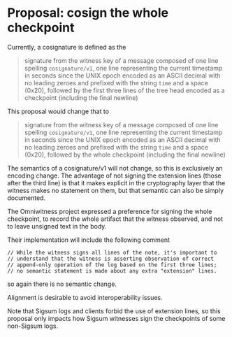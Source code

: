 # Proposal: cosign the whole checkpoint

Currently, a cosignature is defined as the

> signature from the witness key of a message composed of one line spelling
> `cosignature/v1`, one line representing the current timestamp in seconds since
> the UNIX epoch encoded as an ASCII decimal with no leading zeroes and prefixed
> with the string `time` and a space (0x20), followed by the first three lines
> of the tree head encoded as a checkpoint (including the final newline)

This proposal would change that to

> signature from the witness key of a message composed of one line spelling
> `cosignature/v1`, one line representing the current timestamp in seconds since
> the UNIX epoch encoded as an ASCII decimal with no leading zeroes and prefixed
> with the string `time` and a space (0x20), followed by the whole checkpoint
> (including the final newline)

The semantics of a cosignature/v1 will not change, so this is exclusively an
encoding change. The advantage of not signing the extension lines (those after
the third line) is that it makes explicit in the cryptography layer that the
witness makes no statement on them, but that semantic can also be simply
documented.

The Omniwitness project expressed a preference for signing the whole checkpoint,
to record the whole artifact that the witness observed, and not to leave
unsigned text in the body.

Their implementation will include the following comment

    // While the witness signs all lines of the note, it's important to
    // understand that the witness is asserting observation of correct
    // append-only operation of the log based on the first three lines;
    // no semantic statement is made about any extra "extension" lines.

so again there is no semantic change.

Alignment is desirable to avoid interoperability issues.

Note that Sigsum logs and clients forbid the use of extension lines, so this
proposal only impacts how Sigsum witnesses sign the checkpoints of some
non-Sigsum logs.
